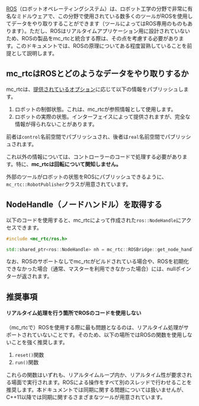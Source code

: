 [ROS](https://en.wikipedia.org/wiki/Robot_Operating_System)（ロボットオペレーティングシステム）は、ロボット工学の分野で非常に有名なミドルウェアで、この分野で使用されている数多くのツールがROSを使用してデータをやり取りすることができます（ツールによってはROS専用のものもあります）。ただし、ROSはリアルタイムアプリケーション用に設計されていないため、ROSの製品をmc_rtcと統合する際は、その点を考慮する必要があります。このドキュメントでは、ROSの原理についてある程度習熟していることを前提として説明します。

## mc_rtcはROSとどのようなデータをやり取りするか

mc_rtcは、[提供されているオプション]({{site.baseurl}}/tutorials/introduction/configuration.html)に応じて以下の情報をパブリッシュします。

1. ロボットの制御状態。これは、mc\_rtcが参照情報として使用します。
2. ロボットの実際の状態。インターフェイスによって提供されますが、完全な情報が得られないことがあります。

前者は`control`名前空間でパブリッシュされ、後者は`real`名前空間でパブリッシュされます。

これ以外の情報については、コントローラーのコードで処理する必要があります。特に、<strong>mc_rtcは回転について関知しません。</strong>

外部のツールがロボットの状態をROSにパブリッシュできるように、`mc_rtc::RobotPublisher`クラスが用意されています。

## NodeHandle（ノードハンドル）を取得する

以下のコードを使用すると、mc\_rtcによって作成された`ros::NodeHandle`にアクセスできます。
```cpp
#include <mc_rtc/ros.h>

std::shared_ptr<ros::NodeHandle> nh = mc_rtc::ROSBridge::get_node_handle();
```

なお、ROSのサポートなしでmc\_rtcがビルドされている場合や、ROSを初期化できなかった場合（通常、マスターを利用できなかった場合）には、nullポインターが返されます。

## 推奨事項

#### リアルタイム処理を行う箇所でROSのコードを使用しない

（mc\_rtcで）ROSを使用する際に最も問題となるのは、リアルタイム処理がサポートされていないことです。そのため、以下の場所ではROSの関数を使用しないことを強く推奨します。

1. `reset()`関数
2. `run()`関数

これらの関数はいずれも、リアルタイムループ内か、リアルタイム性が要求される場面で実行されます。ROSによる操作をすべて別のスレッドで行わせることを推奨します。本ドキュメントでは同期に関する問題については扱いませんが、C++11以降では同期に関するさまざまなツールが用意されています。
